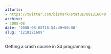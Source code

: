 ```yaml
---
alturls:
- https://twitter.com/bismark/status/881816640
archive:
- 2008-08
date: '2008-08-08T18:54:49+00:00'
slug: '1218221689'
---
```


Getting a crash course in 3d programming.

